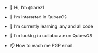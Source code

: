 - 👋 Hi, I’m @rarez1
- 👀 I’m interested in QubesOS
- 🌱 I’m currently learning .any and all code
- 💞️ I’m looking to collaborate on QubesOS

- 📫 How to reach me PGP email.

<!---
rarez1/rarez1 is a ✨ special ✨ repository because its `README.md` (this file) appears on your GitHub profile.
You can click the Preview link to take a look at your changes.
--->
